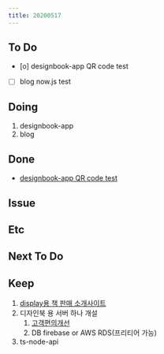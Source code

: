 ```yaml
---
title: 20200517
---
```


## To Do

- [o] designbook-app QR code test
- [ ] blog now.js test

## Doing

1. designbook-app
2. blog

## Done

- [designbook-app QR code test](https://www.notion.so/c6c3843ae2ca427d973fd514f5945238)

## Issue

## Etc

## Next To Do

## Keep

1. [display용 책 판매 소개사이트](https://www.notion.so/664d830ecbd64cfd92ec8d22efa725fa)
2. 디자인북 용 서버 하나 개설
   1. [ 고객편의개선 ](https://www.notion.so/ec91e42cfe2a40da8c1f01f5d3c83c4a)
   2. DB firebase or AWS RDS(프리티어 가능)
3. ts-node-api
